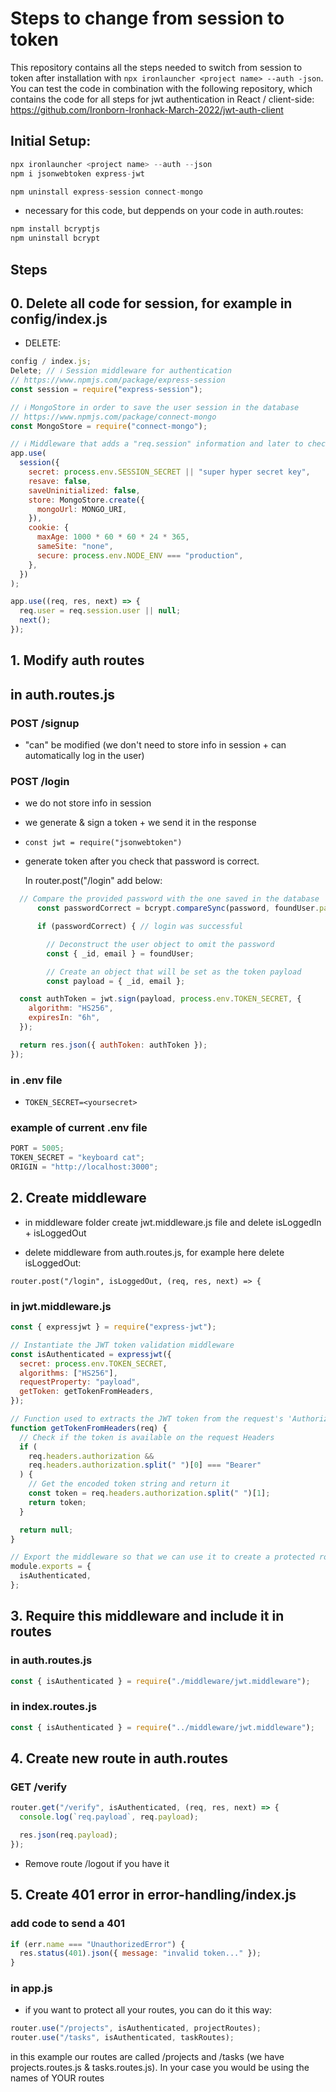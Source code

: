 # Steps to change from session to token

This repository contains all the steps needed to switch from session to token after installation with `npx ironlauncher <project name> --auth -json`.
You can test the code in combination with the following repository, which contains the code for all steps for jwt authentication in React / client-side:
https://github.com/Ironborn-Ironhack-March-2022/jwt-auth-client

## Initial Setup:

```javascript
npx ironlauncher <project name> --auth --json
npm i jsonwebtoken express-jwt
```

```javascript
npm uninstall express-session connect-mongo
```

- necessary for this code, but deppends on your code in auth.routes:

```javascript
npm install bcryptjs
npm uninstall bcrypt
```

## Steps

## 0. Delete all code for session, for example in config/index.js

- DELETE:

```javascript
config / index.js;
Delete; // ℹ️ Session middleware for authentication
// https://www.npmjs.com/package/express-session
const session = require("express-session");

// ℹ️ MongoStore in order to save the user session in the database
// https://www.npmjs.com/package/connect-mongo
const MongoStore = require("connect-mongo");

// ℹ️ Middleware that adds a "req.session" information and later to check that you are who you say you are 😅
app.use(
  session({
    secret: process.env.SESSION_SECRET || "super hyper secret key",
    resave: false,
    saveUninitialized: false,
    store: MongoStore.create({
      mongoUrl: MONGO_URI,
    }),
    cookie: {
      maxAge: 1000 * 60 * 60 * 24 * 365,
      sameSite: "none",
      secure: process.env.NODE_ENV === "production",
    },
  })
);

app.use((req, res, next) => {
  req.user = req.session.user || null;
  next();
});
```

## 1. Modify auth routes

## in auth.routes.js

### POST /signup

- "can" be modified (we don't need to store info in session + can automatically log in the user)

### POST /login

- we do not store info in session
- we generate & sign a token + we send it in the response

- `const jwt = require("jsonwebtoken")`

- generate token after you check that password is correct.

  In router.post("/login" add below:

```javascript
  // Compare the provided password with the one saved in the database
      const passwordCorrect = bcrypt.compareSync(password, foundUser.password);

      if (passwordCorrect) { // login was successful

        // Deconstruct the user object to omit the password
        const { _id, email } = foundUser;

        // Create an object that will be set as the token payload
        const payload = { _id, email };

  const authToken = jwt.sign(payload, process.env.TOKEN_SECRET, {
    algorithm: "HS256",
    expiresIn: "6h",
  });

  return res.json({ authToken: authToken });
});
```

### in .env file

- `TOKEN_SECRET=<yoursecret>`

### example of current .env file

```javascript
PORT = 5005;
TOKEN_SECRET = "keyboard cat";
ORIGIN = "http://localhost:3000";
```

## 2. Create middleware

- in middleware folder create jwt.middleware.js file and delete isLoggedIn + isLoggedOut

- delete middleware from auth.routes.js, for example here delete isLoggedOut:

`router.post("/login", isLoggedOut, (req, res, next) => {`

### in jwt.middleware.js

```javascript
const { expressjwt } = require("express-jwt");

// Instantiate the JWT token validation middleware
const isAuthenticated = expressjwt({
  secret: process.env.TOKEN_SECRET,
  algorithms: ["HS256"],
  requestProperty: "payload",
  getToken: getTokenFromHeaders,
});

// Function used to extracts the JWT token from the request's 'Authorization' Headers
function getTokenFromHeaders(req) {
  // Check if the token is available on the request Headers
  if (
    req.headers.authorization &&
    req.headers.authorization.split(" ")[0] === "Bearer"
  ) {
    // Get the encoded token string and return it
    const token = req.headers.authorization.split(" ")[1];
    return token;
  }

  return null;
}

// Export the middleware so that we can use it to create a protected routes
module.exports = {
  isAuthenticated,
};
```

## 3. Require this middleware and include it in routes

### in auth.routes.js

```javascript
const { isAuthenticated } = require("./middleware/jwt.middleware");
```

### in index.routes.js

```javascript
const { isAuthenticated } = require("../middleware/jwt.middleware");
```

## 4. Create new route in auth.routes

### GET /verify

```javascript
router.get("/verify", isAuthenticated, (req, res, next) => {
  console.log(`req.payload`, req.payload);

  res.json(req.payload);
});
```

- Remove route /logout if you have it

## 5. Create 401 error in error-handling/index.js

### add code to send a 401

```javascript
if (err.name === "UnauthorizedError") {
  res.status(401).json({ message: "invalid token..." });
}
```

### in app.js

- if you want to protect all your routes, you can do it this way:

```javascript
router.use("/projects", isAuthenticated, projectRoutes);
router.use("/tasks", isAuthenticated, taskRoutes);
```

in this example our routes are called /projects and /tasks (we have projects.routes.js & tasks.routes.js). In your case you would be using the names of YOUR routes
